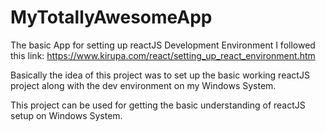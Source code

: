 # MyTotallyAwesomeApp
The basic App for setting up reactJS Development Environment
I followed this link: https://www.kirupa.com/react/setting_up_react_environment.htm

Basically the idea of this project was to set up the basic working reactJS project along with the dev environment on my Windows System. 

This project can be used for getting the basic understanding of reactJS setup on Windows System.
